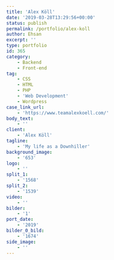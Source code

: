 ```yaml
---
title: 'Alex Köll'
date: '2019-03-28T13:29:56+00:00'
status: publish
permalink: /portfolio/alex-koll
author: Ehsan
excerpt: ''
type: portfolio
id: 365
category:
    - Backend
    - Front-end
tag:
    - CSS
    - HTML
    - PHP
    - 'Web Development'
    - Wordpress
case_link_url:
    - 'https://www.teamalexkoell.com/'
body_text:
    - ''
client:
    - 'Alex Köll'
tagline:
    - 'My life as a Downhiller'
background_image:
    - '653'
logo:
    - ''
split_1:
    - '1568'
split_2:
    - '1539'
video:
    - ''
bilder:
    - '1'
port_date:
    - '2019'
bilder_0_bild:
    - '1674'
side_image:
    - ''
---
```

<!DOCTYPE html PUBLIC "-//W3C//DTD HTML 4.0 Transitional//EN" "http://www.w3.org/TR/REC-html40/loose.dtd">
<?xml encoding="UTF-8">
